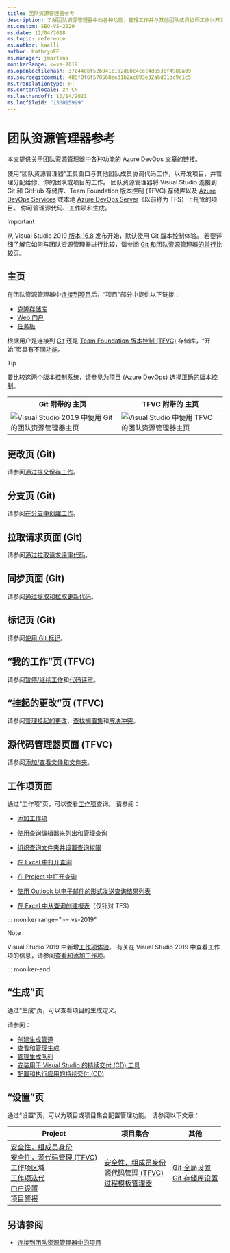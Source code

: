 ```yaml
---
title: 团队资源管理器参考
description: 了解团队资源管理器中的各种功能，管理工作并与其他团队成员协调工作以开发项目。
ms.custom: SEO-VS-2020
ms.date: 12/04/2018
ms.topic: reference
ms.author: kaelli
author: KathrynEE
ms.manager: jmartens
monikerRange: <=vs-2019
ms.openlocfilehash: 37c44dbf52b941c1a2d88c4cec4d6536f4988a09
ms.sourcegitcommit: 485f0f6f578568ee31b2ac093e32a6d01dc9c1c5
ms.translationtype: HT
ms.contentlocale: zh-CN
ms.lasthandoff: 10/14/2021
ms.locfileid: "130015999"
---
```

# <a name="team-explorer-reference"></a>团队资源管理器参考

本文提供关于团队资源管理器中各种功能的 Azure DevOps 文章的链接。

使用“团队资源管理器”工具窗口与其他团队成员协调代码工作，以开发项目，并管理分配给你、你的团队或项目的工作。 团队资源管理器将 Visual Studio 连接到 Git 和 GitHub 存储库、Team Foundation 版本控制 (TFVC) 存储库以及 [Azure DevOps Services](/azure/devops/user-guide/what-is-azure-devops-services) 或本地 [Azure DevOps Server](/azure/devops/index-all)（以前称为 TFS）上托管的项目。 你可管理源代码、工作项和生成。

> [!IMPORTANT]
> 从 Visual Studio 2019 [版本 16.8](/visualstudio/releases/2019/release-notes-history) 发布开始，默认使用 Git 版本控制体验。 若要详细了解它如何与团队资源管理器进行比较，请参阅 [Git 和团队资源管理器的并行比较](../../version-control/git-team-explorer-feature-comparison.md)页。

## <a name="home-page"></a>主页

在团队资源管理器中[连接到项目](../connect-team-project.md)后，“项目”部分中提供以下链接：

- [克隆存储库](/azure/devops/repos/git/clone)
- [Web 门户](/azure/devops/project/navigation/index)
- [任务板](/azure/devops/boards/sprints/task-board)

根据用户是连接到 [Git](/azure/devops/repos/git/gitquickstart?view=vsts&tabs=visual-studio&preserve-view=true) 还是 [Team Foundation 版本控制 (TFVC)](/azure/devops/repos/tfvc/overview) 存储库，“开始”页具有不同功能。

> [!TIP]
> 要比较这两个版本控制系统，请参见[为项目 (Azure DevOps) 选择正确的版本控制](/azure/devops/repos/tfvc/comparison-git-tfvc)。

| Git 附带的 **主页** | TFVC 附带的 **主页** |
| - | - |
| ![Visual Studio 2019 中使用 Git 的团队资源管理器主页](media/team-explorer-reference/team-explorer-git.png) | ![Visual Studio 中使用 TFVC 的团队资源管理器主页](media/team-explorer-reference/team-explorer-tfvc.png) |

## <a name="changes-page-git"></a>更改页 (Git)

请参阅[通过提交保存工作](/azure/devops/repos/git/commits)。

## <a name="branches-page-git"></a>分支页 (Git)

请参阅[在分支中创建工作](/azure/devops/repos/git/branches)。

## <a name="pull-requests-page-git"></a>拉取请求页面 (Git)

请参阅[通过拉取请求评审代码](/azure/devops/repos/git/pullrequest)。

## <a name="sync-page-git"></a>同步页面 (Git)

请参阅[通过提取和拉取更新代码](/azure/devops/repos/git/pulling)。

## <a name="tags-page-git"></a>标记页 (Git)

请参阅[使用 Git 标记](/azure/devops/repos/git/git-tags)。

## <a name="my-work-page-tfvc"></a>“我的工作”页 (TFVC)

请参阅[暂停/继续工作](/azure/devops/repos/tfvc/suspend-your-work-manage-your-shelvesets)和[代码评审](/azure/devops/repos/tfvc/day-life-alm-developer-suspend-work-fix-bug-conduct-code-review)。

## <a name="pending-changes-page-tfvc"></a>“挂起的更改”页 (TFVC)

请参阅[管理挂起的更改](/azure/devops/repos/tfvc/develop-code-manage-pending-changes)、[查找搁置集](/azure/devops/repos/tfvc/suspend-your-work-manage-your-shelvesets)和[解决冲突](/azure/devops/repos/tfvc/resolve-team-foundation-version-control-conflicts)。

## <a name="source-control-explorer-page-tfvc"></a>源代码管理器页面 (TFVC)

请参阅[添加/查看文件和文件夹](/azure/devops/repos/tfvc/add-files-server)。

## <a name="work-items-page"></a>工作项页面

通过“工作项”页，可以查看[工作项](/azure/devops/boards/work-items/about-work-items)查询。 请参阅：

- [添加工作项](/azure/devops/boards/backlogs/add-work-items)
- [使用查询编辑器来列出和管理查询](/azure/devops/boards/queries/using-queries)
- [组织查询文件夹并设置查询权限](/azure/devops/boards/queries/set-query-permissions)
- [在 Excel 中打开查询](/azure/devops/boards/backlogs/office/bulk-add-modify-work-items-excel)

- [在 Project 中打开查询](/previous-versions/azure/devops/boards/backlogs/office/create-your-backlog-tasks-using-project)
- [使用 Outlook 以电子邮件的形式发送查询结果列表](/azure/devops/boards/queries/share-plans)
- [在 Excel 中从查询创建报表](/azure/devops/report/excel/create-status-and-trend-excel-reports)（仅针对 TFS）

::: moniker range=">= vs-2019"

> [!NOTE]
> Visual Studio 2019 中新增[工作项体验](/azure/devops/boards/work-items/set-work-item-experience-vs)。 有关在 Visual Studio 2019 中查看工作项的信息，请参阅[查看和添加工作项](/azure/devops/boards/work-items/view-add-work-items)。

::: moniker-end

## <a name="builds-page"></a>“生成”页

通过“生成”页，可以查看项目的生成定义。

请参阅：

- [创建生成管道](/azure/devops/pipelines/tasks/index)
- [查看和管理生成](/azure/devops/pipelines/overview)
- [管理生成队列](/azure/devops/pipelines/agents/pools-queues)
- [安装用于 Visual Studio 的持续交付 (CD) 工具](/azure/devops/pipelines/apps/cd/azure/aspnet-core-to-acr#install-continuous-delivery-cd-tools-for-visual-studio-2017)
- [配置和执行应用的持续交付 (CD)](/azure/devops/pipelines/apps/cd/azure/aspnet-core-to-acr#configure-and-execute-continuous-delivery-cd-for-your-app)

## <a name="settings-page"></a>“设置”页

通过“设置”页，可以为项目或项目集合配置管理功能。 请参阅以下文章：

| Project | 项目集合 | 其他 |
| - | - | - |
| [安全性，组成员身份](/azure/devops/organizations/security/set-project-collection-level-permissions)<br/>[安全性，源代码管理 (TFVC)](/azure/devops/organizations/security/set-git-tfvc-repository-permissions)<br/>[工作项区域](/azure/devops/organizations/settings/set-area-paths)<br/>[工作项迭代](/azure/devops/organizations/settings/set-iteration-paths-sprints)<br/>[门户设置](/azure/devops/report/sharepoint-dashboards/configure-or-add-a-project-portal)<br/>[项目警报](/azure/devops/notifications/howto-manage-team-notifications) | [安全性，组成员身份](/azure/devops/organizations/security/set-project-collection-level-permissions)<br/>[源代码管理 (TFVC)](/azure/devops/repos/tfvc/decide-between-using-local-server-workspace)<br/>[过程模板管理器](/azure/devops/boards/work-items/guidance/manage-process-templates) | [Git 全局设置](/azure/devops/repos/git/git-config)<br/>[Git 存储库设置](/azure/devops/repos/git/git-config) |

## <a name="see-also"></a>另请参阅

- [连接到团队资源管理器中的项目](../../ide/connect-team-project.md)

